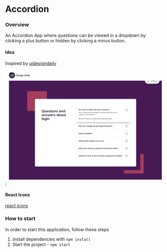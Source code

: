 # Accordion

### Overview
An Accordion App where questions can be viewed in a dropdown by clicking a plus button or hidden by clicking a minus button.

#### Idea
Inspired by [uidesigndaily](https://uidesigndaily.com/posts/sketch-accordion-website-day-1175)

![](./idea.png);

#### React Icons

[react icons](https://react-icons.github.io/react-icons/)


### How to start

In order to start this application, follow these steps

1. Install dependencies with `npm install`
2. Start the project - `npm start`